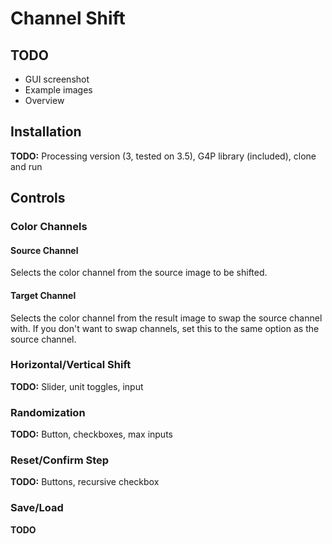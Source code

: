 # Channel Shift

## TODO

- GUI screenshot
- Example images
- Overview 


## Installation

**TODO:** Processing version (3, tested on 3.5), G4P library (included), clone
and run


## Controls

### Color Channels

#### Source Channel

Selects the color channel from the source image to be shifted.

#### Target Channel

Selects the color channel from the result image to swap the source channel with.
If you don't want to swap channels, set this to the same option as the source
channel.


### Horizontal/Vertical Shift

**TODO:** Slider, unit toggles, input


### Randomization

**TODO:** Button, checkboxes, max inputs


### Reset/Confirm Step

**TODO:** Buttons, recursive checkbox


### Save/Load

**TODO**

